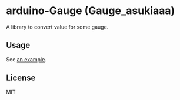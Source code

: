 # arduino-Gauge (Gauge_asukiaaa)

A library to convert value for some gauge.

## Usage

See [an example](./examples/Convert/Convert.ino).

## License

MIT
